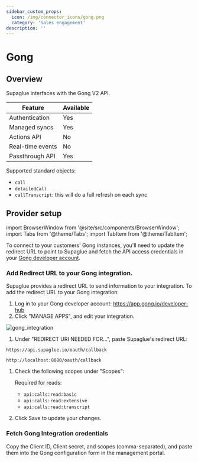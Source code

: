 ```yaml
---
sidebar_custom_props:
  icon: /img/connector_icons/gong.png
  category: 'Sales engagement'
description: ''
---
```


# Gong

## Overview

Supaglue interfaces with the Gong V2 API.

| Feature                            | Available |
| ---------------------------------- | --------- |
| Authentication                     | Yes       |
| Managed syncs                      | Yes       |
| Actions API                        | No        |
| Real-time events                   | No        |
| Passthrough API                    | Yes       |

Supported standard objects:

- `call`
- `detailedCall`
- `callTranscript`: this will do a full refresh on each sync

## Provider setup

import BrowserWindow from '@site/src/components/BrowserWindow';
import Tabs from '@theme/Tabs';
import TabItem from '@theme/TabItem';

To connect to your customers' Gong instances, you'll need to update the redirect URL to point to Supaglue and fetch the API access credentials in your [Gong developer account](https://app.gong.io/developer-hub).

### Add Redirect URL to your Gong integration.

Supaglue provides a redirect URL to send information to your integration. To add the redirect URL to your Gong integration:

1. Log in to your Gong developer account: https://app.gong.io/developer-hub
1. Click "MANAGE APPS", and edit your integration.

  <BrowserWindow url="123456.app.gong.io/company/api-authentication?workspace-id=123456&company-id=123456">

  ![gong_integration](/img/gong_integration.png 'gong integration')

  </BrowserWindow>

1. Under "REDIRECT URI NEEDED FOR...", paste Supaglue's redirect URL:
  <Tabs>
  <TabItem value="supaglue-cloud" label="Supaglue Cloud" default>

  ```
  https://api.supaglue.io/oauth/callback
  ```

  </TabItem>
  <TabItem value="localhost" label="Localhost">

  ```
  http://localhost:8080/oauth/callback
  ```
  </TabItem>
  </Tabs>

1. Check the following scopes under "Scopes":

    Required for reads:

    - `api:calls:read:basic`
    - `api:calls:read:extensive`
    - `api:calls:read:transcript`

1. Click Save to update your changes.

### Fetch Gong Integration credentials

Copy the Client ID, Client secret, and scopes (comma-separated), and paste them into the Gong configuration form in the management portal.
